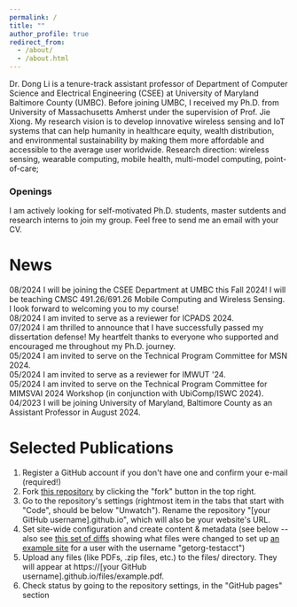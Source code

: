 ```yaml
---
permalink: /
title: ""
author_profile: true
redirect_from: 
  - /about/
  - /about.html
---
```

<div class="justify-text">
Dr. Dong Li is a tenure-track assistant professor of Department of Computer Science and Electrical Engineering (CSEE) at University of Maryland Baltimore County (UMBC). Before joining UMBC,  I received my Ph.D. from University of Massachusetts Amherst under the supervision of Prof. Jie Xiong. My research vision is to develop innovative wireless sensing and IoT systems that can help humanity in healthcare equity, wealth distribution, and environmental sustainability by making them more affordable and accessible to the average user
worldwide. Research direction: wireless sensing, wearable computing, mobile health, multi-model computing, point-of-care; 
<!-- deep learning signal processing hardware design-->
<!-- hci wireless sensing smart health -->
</div>

<div class="openings-box">
  <h3>Openings</h3>
  <p>I am actively looking for self-motivated Ph.D. students, master sutdents and research interns to join my group. Feel free to send me an email with your CV.</p>
</div>

<!-- I am a final-year Ph.D. student of Manning College of Information and Computer Sciences at University of Massachusetts Amherst under the supervision of Prof. Jie Xiong. I also work with Prof. Sunghoon Ivan Lee and Prof. Jeremy Gummeson. I am broadly interested in building novel wireless sensing systems using a variety of sensing modalities, including acoustics, Wi-Fi, mmWave, UWB, and RFID. My research mainly includes localization and tracking, human-computer interaction, and health sensing. -->


News
======
<div class="news-section">
  <div class="news-item">
    <span class="news-date">08/2024</span>
    <span class="news-content">I will be joining the CSEE Department at UMBC this Fall 2024! I will be teaching CMSC 491.26/691.26 Mobile Computing and Wireless Sensing. I look forward to welcoming you to my course!</span>
  </div>
  <div class="news-item">
    <span class="news-date">08/2024</span>
    <span class="news-content">I am invited to serve as a reviewer for ICPADS 2024.</span>
  </div>
  <div class="news-item">
    <span class="news-date">07/2024</span>
    <span class="news-content">I  am thrilled to announce that I have successfully passed my dissertation defense! My heartfelt thanks to everyone who supported and encouraged me throughout my Ph.D. journey.</span>
  </div>
  <div class="news-item">
    <span class="news-date">05/2024</span>
    <span class="news-content">I am invited to serve on the Technical Program Committee for MSN 2024.</span>
  </div>
  <div class="news-item">
    <span class="news-date">05/2024</span>
    <span class="news-content">I am invited to serve as a reviewer for IMWUT '24.</span>
  </div>
  <div class="news-item">
    <span class="news-date">05/2024</span>
    <span class="news-content">I am invited to serve on the Technical Program Committee for MIMSVAI 2024 Workshop (in conjunction with UbiComp/ISWC 2024).</span>
  </div>
  <div class="news-item">
    <span class="news-date">04/2023</span>
    <span class="news-content">I will be joining University of Maryland, Baltimore County as an Assistant Professor in August 2024.</span>
  </div>
</div>

Selected Publications
======
1. Register a GitHub account if you don't have one and confirm your e-mail (required!)
1. Fork [this repository](https://github.com/academicpages/academicpages.github.io) by clicking the "fork" button in the top right. 
1. Go to the repository's settings (rightmost item in the tabs that start with "Code", should be below "Unwatch"). Rename the repository "[your GitHub username].github.io", which will also be your website's URL.
1. Set site-wide configuration and create content & metadata (see below -- also see [this set of diffs](http://archive.is/3TPas) showing what files were changed to set up [an example site](https://getorg-testacct.github.io) for a user with the username "getorg-testacct")
1. Upload any files (like PDFs, .zip files, etc.) to the files/ directory. They will appear at https://[your GitHub username].github.io/files/example.pdf.  
1. Check status by going to the repository settings, in the "GitHub pages" section
